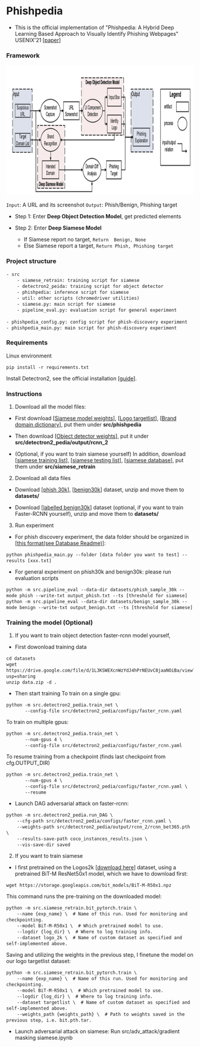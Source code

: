 # Phishpedia

- This is the official implementation of "Phishpedia: A Hybrid Deep Learning Based Approach to Visually Identify Phishing Webpages" USENIX'21 [[paper](https://www.usenix.org/conference/usenixsecurity21/presentation/lin)]
    
### Framework
    
<img src="big_pic/pic.png" style="width:2000px;height:350px"/>

```Input```: A URL and its screenshot ```Output```: Phish/Benign, Phishing target
- Step 1: Enter <b>Deep Object Detection Model</b>, get predicted elements

- Step 2: Enter <b>Deep Siamese Model</b>
    - If Siamese report no target, ```Return  Benign, None```
    - Else Siamese report a target, ```Return Phish, Phishing target``` 
    
### Project structure
```
- src
    - siamese_retrain: training script for siamese
    - detectron2_peida: training script for object detector
    - phishpedia: inference script for siamese
    - util: other scripts (chromedriver utilities)
    - siamese.py: main script for siamese
    - pipeline_eval.py: evaluation script for general experiment

- phishpedia_config.py: config script for phish-discovery experiment 
- phishpedia_main.py: main script for phish-discovery experiment 
```


       
### Requirements
Linux environment 
```
pip install -r requirements.txt
```
Install Detectron2, see the official installation [[guide](https://detectron2.readthedocs.io/en/latest/tutorials/install.html)]. 

### Instructions
1. Download all the model files:
- First download [[Siamese model weights](https://drive.google.com/file/d/1H0Q_DbdKPLFcZee8I14K62qV7TTy7xvS/view?usp=sharing)],
[[Logo targetlist](https://drive.google.com/file/d/1_C8NSQYWkpW_-tW8WzFaBr8vDeBAWQ87/view?usp=sharing)],
[[Brand domain dictionary](https://drive.google.com/file/d/1qSdkSSoCYUkZMKs44Rup_1DPBxHnEKl1/view?usp=sharing)], put them under **src/phishpedia**

- Then download [[Object detector weights](https://drive.google.com/file/d/1tE2Mu5WC8uqCxei3XqAd7AWaP5JTmVWH/view?usp=sharing)],
put it under **src/detectron2_pedia/output/rcnn_2**

- (Optional, if you want to train siamese yourself) In addition, download [[siamese training list](https://drive.google.com/file/d/1cuGAGe-HubaQWU8Gwn0evKSOake6hCTZ/view?usp=sharing)], 
[[siamese testing list](https://drive.google.com/file/d/1GirhWiOVQpJWafhHA93elMfsUrxJzr9f/view?usp=sharing)],
[[siamese database](https://drive.google.com/file/d/12GjdcYeSBbPji8pCq5KrFhWmqUC451Pc/view?usp=sharing)],
put them under **src/siamese_retrain**

2. Download all data files
- Download [[phish 30k](https://drive.google.com/file/d/12ypEMPRQ43zGRqHGut0Esq2z5en0DH4g/view?usp=sharing)], 
[[benign30k](https://drive.google.com/file/d/1yORUeSrF5vGcgxYrsCoqXcpOUHt-iHq_/view?usp=sharing)] dataset,
unzip and move them to **datasets/**

- Download [[labelled benign30k](https://drive.google.com/file/d/1L3KSWEXcnWzYdJ4hPrNEUvC8jaaNOiBa/view?usp=sharing)] dataset (optional, if you want to train Faster-RCNN yourself),
unzip and move them to **datasets/**

3. Run experiment 
- For phish discovery experiment, the data folder should be organized in [[this format(see Database Readme)](https://sites.google.com/view/phishpedia-site/home?authuser=0)]:
```
python phishpedia_main.py --folder [data folder you want to test] --results [xxx.txt]
```
- For general experiment on phish30k and benign30k: 
please run evaluation scripts
```
python -m src.pipeline_eval --data-dir datasets/phish_sample_30k --mode phish --write-txt output_phish.txt --ts [threshold for siamese]
python -m src.pipeline_eval --data-dir datasets/benign_sample_30k --mode benign --write-txt output_benign.txt --ts [threshold for siamese]
```

### Training the model (Optional)
1. If you want to train object detection faster-rcnn model yourself, 
- First dowonload training data
```
cd datasets
wget https://drive.google.com/file/d/1L3KSWEXcnWzYdJ4hPrNEUvC8jaaNOiBa/view?usp=sharing
unzip data.zip -d . 
```
- Then start training 
To train on a single gpu:
```
python -m src.detectron2_pedia.train_net \
       --config-file src/detectron2_pedia/configs/faster_rcnn.yaml
```

To train on multiple gpus:
```
python -m src.detectron2_pedia.train_net \
       --num-gpus 4 \
       --config-file src/detectron2_pedia/configs/faster_rcnn.yaml
```

To resume training from a checkpoint (finds last checkpoint from cfg.OUTPUT_DIR)
```
python -m src.detectron2_pedia.train_net \
       --num-gpus 4 \
       --config-file src/detectron2_pedia/configs/faster_rcnn.yaml \
       --resume
```
- Launch DAG adversarial attack on faster-rcnn:
```
python -m src.detectron2_pedia.run_DAG \
    --cfg-path src/detectron2_pedia/configs/faster_rcnn.yaml \
    --weights-path src/detectron2_pedia/output/rcnn_2/rcnn_bet365.pth \
    --results-save-path coco_instances_results.json \
    --vis-save-dir saved
```

2. If you want to train siamese
- I first pretrained on the Logos2k [[download here](https://drive.google.com/open?id=1PTA24UTZcsnzXPN1gmV0_lRg3lMHqwp6)] dataset, using a pretrained BiT-M ResNet50x1 model, which we have to download first:
```
wget https://storage.googleapis.com/bit_models/BiT-M-R50x1.npz
```
This command runs the pre-training on the downloaded model:
```
python -m src.siamese_retrain.bit_pytorch.train \
    --name {exp_name} \  # Name of this run. Used for monitoring and checkpointing.
    --model BiT-M-R50x1 \  # Which pretrained model to use.
    --logdir {log_dir} \  # Where to log training info.
    --dataset logo_2k \  # Name of custom dataset as specified and self-implemented above.
```
Saving and utilizing the weights in the previous step, I finetune the model on our logo targetlist dataset:
```
python -m src.siamese_retrain.bit_pytorch.train \
    --name {exp_name} \  # Name of this run. Used for monitoring and checkpointing.
    --model BiT-M-R50x1 \  # Which pretrained model to use.
    --logdir {log_dir} \  # Where to log training info.
    --dataset targetlist \  # Name of custom dataset as specified and self-implemented above.
    --weights_path {weights_path} \  # Path to weights saved in the previous step, i.e. bit.pth.tar.
```
- Launch adversarial attack on siamese:
Run src/adv_attack/gradient masking siamese.ipynb 

 